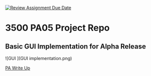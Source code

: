 [![Review Assignment Due Date](https://classroom.github.com/assets/deadline-readme-button-24ddc0f5d75046c5622901739e7c5dd533143b0c8e959d652212380cedb1ea36.svg)](https://classroom.github.com/a/x6ckGcN8)
# 3500 PA05 Project Repo

## Basic GUI Implementation for Alpha Release 

![GUI ](GUI implementation.png)

[PA Write Up](https://markefontenot.notion.site/PA-05-8263d28a81a7473d8372c6579abd6481)
